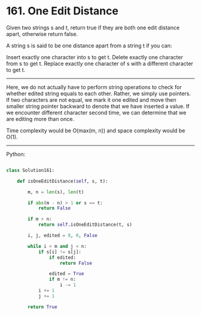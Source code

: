 # 161. One Edit Distance

Given two strings s and t, return true if they are both one edit distance
apart, otherwise return false.

A string s is said to be one distance apart from a string t if you can:

Insert exactly one character into s to get t.
Delete exactly one character from s to get t.
Replace exactly one character of s with a different character to get t.

---

Here, we do not actually have to perform string operations to check for whether
edited string equals to each other. Rather, we simply use pointers. If two
characters are not equal, we mark it one edited and move then smaller string
pointer backward to denote that we have inserted a value. If we encounter
different character second time, we can determine that we are editing more than
once.

Time complexity would be O(max(m, n)) and space complexity would be O(1).

---

Python:

```python

class Solution161:

    def isOneEditDistance(self, s, t):

        m, n = len(s), len(t)

        if abs(m - n) > 1 or s == t:
            return False

        if m > n:
            return self.isOneEditDistance(t, s)

        i, j, edited = 0, 0, False

        while i < m and j < n:
            if s[i] != s[j]:
                if edited:
                    return False

                edited = True
                if m != n:
                    i -= 1
            i += 1
            j += 1

        return True
```
